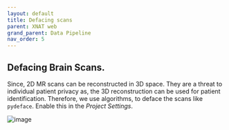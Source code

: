 ```yaml
---
layout: default
title: Defacing scans
parent: XNAT web
grand_parent: Data Pipeline
nav_order: 5
---
```


## Defacing Brain Scans.
Since, 2D MR scans can be reconstructed in 3D space. They are a threat to individual patient privacy as, the 3D reconstruction can be used for patient identification.
Therefore, we use algorithms, to deface the scans like ``pydeface``. 
Enable this in the _Project Settings_.

![image](https://user-images.githubusercontent.com/40626584/200278989-c876e985-0f39-4d26-9c03-f19402c05b9f.png)
